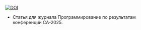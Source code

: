 [![DOI](https://zenodo.org/badge/DOI/10.5281/zenodo.16963589.svg)](https://doi.org/10.5281/zenodo.16963589)

- Статья для журнала Программирование по результатам конференции CA-2025.
